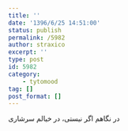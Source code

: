 ```yaml
---
title: ''
date: '1396/6/25 14:51:00'
status: publish
permalink: /5982
author: straxico
excerpt: ''
type: post
id: 5982
category:
    - tytomood
tag: []
post_format: []
---
```

در نگاهم اگر نیستی، در خیالم سرشاری